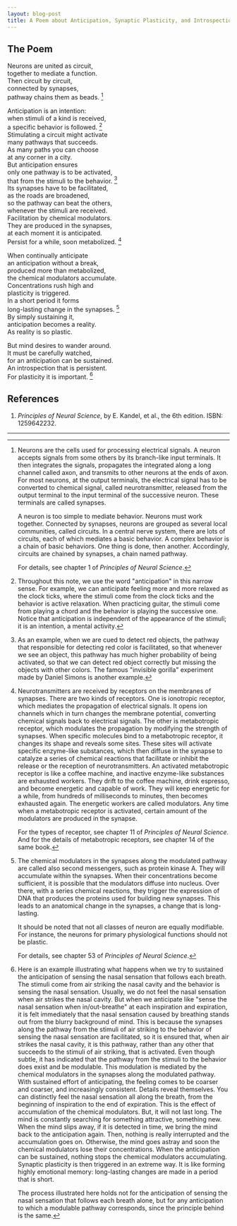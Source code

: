 ```yaml
---
layout: blog-post
title: A Poem about Anticipation, Synaptic Plasticity, and Introspection
---
```


## The Poem

Neurons are united as circuit,  
together to mediate a function.  
Then circuit by circuit,  
connected by synapses,  
pathway chains them as beads. [^neuron-circuit-pathway]  

Anticipation is an intention:  
when stimuli of a kind is received,  
a specific behavior is followed. [^anticipation]  
Stimulating a circuit might activate  
many pathways that succeeds.  
As many paths you can choose  
at any corner in a city.  
But anticipation ensures  
only one pathway is to be activated,  
that from the stimuli to the behavior. [^modulation]  
Its synapses have to be facilitated,  
as the roads are broadened,  
so the pathway can beat the others,  
whenever the stimuli are received.  
Facilitation by chemical modulators.  
They are produced in the synapses,  
at each moment it is anticipated.  
Persist for a while, soon metabolized. [^chemical-modulators]  

When continually anticipate  
an anticipation without a break,  
produced more than metabolized,  
the chemical modulators accumulate.  
Concentrations rush high and  
plasticity is triggered.  
In a short period it forms  
long-lasting change in the synapses. [^synaptic-plasticity]  
By simply sustaining it,  
anticipation becomes a reality.  
As reality is so plastic.  

But mind desires to wander around.  
It must be carefully watched,  
for an anticipation can be sustained.  
An introspection that is persistent.  
For plasticity it is important. [^breath-example]  

  [^neuron-circuit-pathway]: Neurons are the cells used for processing electrical signals. A neuron accepts signals from some others by its branch-like input terminals. It then integrates the signals, propagates the integrated along a long channel called axon, and transmits to other neurons at the ends of axon. For most neurons, at the output terminals, the electrical signal has to be converted to chemical signal, called neurotransmitter, released from the output terminal to the input terminal of the successive neuron. These terminals are called synapses.

    A neuron is too simple to mediate behavior. Neurons must work together. Connected by synapses, neurons are grouped as several local communities, called circuits. In a central nerve system, there are lots of circuits, each of which mediates a basic behavior. A complex behavior is a chain of basic behaviors. One thing is done, then another. Accordingly, circuits are chained by synapses, a chain named pathway.

    For details, see chapter 1 of _Principles of Neural Science_.

  [^anticipation]: Throughout this note, we use the word "anticipation" in this narrow sense. For example, we can anticipate feeling more and more relaxed as the clock ticks, where the stimuli come from the clock ticks and the behavior is active relaxation. When practicing guitar, the stimuli come from playing a chord and the behavior is playing the successive one. Notice that anticipation is independent of the appearance of the stimuli; it is an intention, a mental activity.

  [^modulation]: As an example, when we are cued to detect red objects, the pathway that responsible for detecting red color is facilitated, so that whenever we see an object, this pathway has much higher probability of being activated, so that we can detect red object correctly but missing the objects with other colors. The famous "invisible gorilla" experiment made by Daniel Simons is another example.

  [^chemical-modulators]: Neurotransmitters are received by receptors on the membranes of synapses. There are two kinds of receptors. One is ionotropic receptor, which mediates the propagation of electrical signals. It opens ion channels which in turn changes the membrane potential, converting chemical signals back to electrical signals. The other is metabotropic receptor, which modulates the propagation by modifying the strength of synapses. When specific molecules bind to a metabotropic receptor, it changes its shape and reveals some sites. These sites will activate specific enzyme-like substances, which then diffuse in the synapse to catalyze a series of chemical reactions that facilitate or inhibit the release or the reception of neurotransmitters. An activated metabotropic receptor is like a coffee machine, and inactive enzyme-like substances are exhausted workers. They drift to the coffee machine, drink espresso, and become energetic and capable of work. They will keep energetic for a while, from hundreds of milliseconds to minutes, then becomes exhausted again. The energetic workers are called modulators. Any time when a metabotropic receptor is activated, certain amount of the modulators are produced in the synapse.

    For the types of receptor, see chapter 11 of _Principles of Neural Science_. And for the details of metabotropic receptors, see chapter 14 of the same book.

  [^synaptic-plasticity]: The chemical modulators in the synapses along the modulated pathway are called also second messengers, such as protein kinase A. They will accumulate within the synapses. When their concentrations become sufficient, it is possible that the modulators diffuse into nucleus. Over there, with a series chemical reactions, they trigger the expression of DNA that produces the proteins used for building new synapses. This leads to an anatomical change in the synapses, a change that is long-lasting.

      It should be noted that not all classes of neuron are equally modifiable. For instance, the neurons for primary physiological functions should not be plastic.

      For details, see chapter 53 of _Principles of Neural Science_.

  [^breath-example]: Here is an example illustrating what happens when we try to sustained the anticipation of sensing the nasal sensation that follows each breath. The stimuli come from air striking the nasal cavity and the behavior is sensing the nasal sensation. Usually, we do not feel the nasal sensation when air strikes the nasal cavity. But when we anticipate like "sense the nasal sensation when in/out-breathe" at each inspiration and expiration, it is felt immediately that the nasal sensation caused by breathing stands out from the blurry background of mind. This is because the synapses along the pathway from the stimuli of air striking to the behavior of sensing the nasal sensation are facilitated, so it is ensured that, when air strikes the nasal cavity, it is this pathway, rather than any other that succeeds to the stimuli of air striking, that is activated. Even though subtle, it has indicated that the pathway from the stimuli to the behavior does exist and be modulable. This modulation is mediated by the chemical modulators in the synapses along the modulated pathway. With sustained effort of anticipating, the feeling comes to be coarser and coarser, and increasingly consistent. Details reveal themselves. You can distinctly feel the nasal sensation all along the breath, from the beginning of inspiration to the end of expiration. This is the effect of accumulation of the chemical modulators. But, it will not last long. The mind is constantly searching for something attractive, something new. When the mind slips away, if it is detected in time, we bring the mind back to the anticipation again. Then, nothing is really interrupted and the accumulation goes on. Otherwise, the mind goes astray and soon the chemical modulators lose their concentrations. When the anticipation can be sustained, nothing stops the chemical modulators accumulating. Synaptic plasticity is then triggered in an extreme way. It is like forming highly emotional memory: long-lasting changes are made in a period that is short.

    The process illustrated here holds not for the anticipation of sensing the nasal sensation that follows each breath alone, but for any anticipation to which a modulable pathway corresponds, since the principle behind is the same.

## References

1. _Principles of Neural Science_, by E. Kandel, et al., the 6th edition. ISBN: 1259642232.

---

